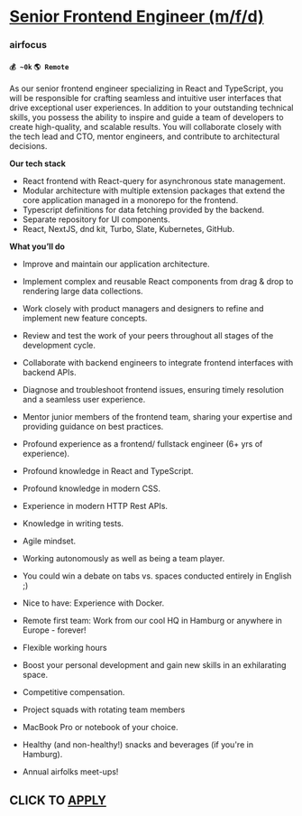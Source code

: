 # [Senior Frontend Engineer (m/f/d)](https://www.remotewlb.com/apply/senior-frontend-engineer-m-f-d-59964)  
### airfocus  
#### `💰 ~0k` `🌎 Remote`  
  
As our senior frontend engineer specializing in React and TypeScript, you will be responsible for crafting seamless and intuitive user interfaces that drive exceptional user experiences. In addition to your outstanding technical skills, you possess the ability to inspire and guide a team of developers to create high-quality, and scalable results. You will collaborate closely with the tech lead and CTO, mentor engineers, and contribute to architectural decisions.  
  
 **Our tech stack**  

  * React frontend with React-query for asynchronous state management.
  * Modular architecture with multiple extension packages that extend the core application managed in a monorepo for the frontend.
  * Typescript definitions for data fetching provided by the backend.
  * Separate repository for UI components.
  * React, NextJS, dnd kit, Turbo, Slate, Kubernetes, GitHub.

 **What you’ll do**  

  * Improve and maintain our application architecture.
  * Implement complex and reusable React components from drag & drop to rendering large data collections.
  * Work closely with product managers and designers to refine and implement new feature concepts.
  * Review and test the work of your peers throughout all stages of the development cycle.
  * Collaborate with backend engineers to integrate frontend interfaces with backend APIs.
  * Diagnose and troubleshoot frontend issues, ensuring timely resolution and a seamless user experience.
  * Mentor junior members of the frontend team, sharing your expertise and providing guidance on best practices.

  * Profound experience as a frontend/ fullstack engineer (6+ yrs of experience).
  * Profound knowledge in React and TypeScript.
  * Profound knowledge in modern CSS.
  * Experience in modern HTTP Rest APIs.
  * Knowledge in writing tests.
  * Agile mindset.
  * Working autonomously as well as being a team player.
  * You could win a debate on tabs vs. spaces conducted entirely in English ;)
  * Nice to have: Experience with Docker.

  * Remote first team: Work from our cool HQ in Hamburg or anywhere in Europe - forever!
  * Flexible working hours
  * Boost your personal development and gain new skills in an exhilarating space.
  * Competitive compensation.
  * Project squads with rotating team members
  * MacBook Pro or notebook of your choice.
  * Healthy (and non-healthy!) snacks and beverages (if you're in Hamburg).
  * Annual airfolks meet-ups!

  
## CLICK TO [APPLY](https://www.remotewlb.com/apply/senior-frontend-engineer-m-f-d-59964)

